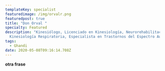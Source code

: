 ```yaml
---
templateKey: specialist
featuredimage: /img/orvalr.png
featuredpost: true
title: "Don Orval "
specialty: Featured
description: "Kinesiólogo, Licenciado en Kinesiología, Neurorehabilitación,
  Kinesiología Respiratoria, Especialista en Trastornos del Espectro Autista. "
tags:
  - Ghandi
date: 2020-05-08T09:16:14.708Z
---
```

**otra frase**